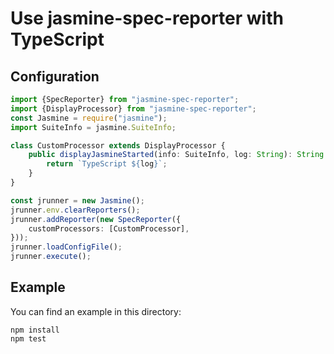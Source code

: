 Use jasmine-spec-reporter with TypeScript
=========================================

## Configuration

```typescript
import {SpecReporter} from "jasmine-spec-reporter";
import {DisplayProcessor} from "jasmine-spec-reporter";
const Jasmine = require("jasmine");
import SuiteInfo = jasmine.SuiteInfo;

class CustomProcessor extends DisplayProcessor {
    public displayJasmineStarted(info: SuiteInfo, log: String): String {
        return `TypeScript ${log}`;
    }
}

const jrunner = new Jasmine();
jrunner.env.clearReporters();
jrunner.addReporter(new SpecReporter({
    customProcessors: [CustomProcessor],
}));
jrunner.loadConfigFile();
jrunner.execute();
```

## Example

You can find an example in this directory:

    npm install
    npm test
